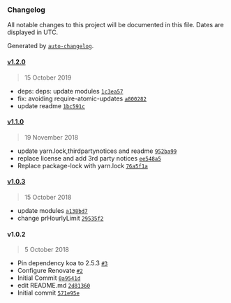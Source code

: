 ### Changelog

All notable changes to this project will be documented in this file. Dates are displayed in UTC.

Generated by [`auto-changelog`](https://github.com/CookPete/auto-changelog).

#### [v1.2.0](https://github.com/uniibu/koa-nunjucks-async/compare/v1.1.0...v1.2.0)

> 15 October 2019

- deps: deps: update modules [`1c3ea57`](https://github.com/uniibu/koa-nunjucks-async/commit/1c3ea57f42fff5e5a445f6bd39afea5fa04da79c)
- fix: avoiding require-atomic-updates [`a800282`](https://github.com/uniibu/koa-nunjucks-async/commit/a8002829072569fb9407ed4acfb2df63f111f3e2)
- update readme [`1bc591c`](https://github.com/uniibu/koa-nunjucks-async/commit/1bc591caf40cbf79de6ec029b4700790fd0c4112)

#### [v1.1.0](https://github.com/uniibu/koa-nunjucks-async/compare/v1.0.3...v1.1.0)

> 19 November 2018

- update yarn.lock,thirdpartynotices and readme [`952ba99`](https://github.com/uniibu/koa-nunjucks-async/commit/952ba99ed63e5b810038c5259bc5c298f26d3ce3)
- replace license and add 3rd party notices [`ee548a5`](https://github.com/uniibu/koa-nunjucks-async/commit/ee548a528b58cb120040511a89b6ae281628de82)
- Replace package-lock with yarn.lock [`76a5f1a`](https://github.com/uniibu/koa-nunjucks-async/commit/76a5f1a9005067df9b75438caa898fac513855da)

#### [v1.0.3](https://github.com/uniibu/koa-nunjucks-async/compare/v1.0.2...v1.0.3)

> 15 October 2018

- update modules [`a138bd7`](https://github.com/uniibu/koa-nunjucks-async/commit/a138bd78a6c0a442b1f3c56a9065d18e427fa4ce)
- change prHourlyLimit [`29535f2`](https://github.com/uniibu/koa-nunjucks-async/commit/29535f238ad6be25753b130006b6aaa4b40b0ce1)

#### v1.0.2

> 5 October 2018

- Pin dependency koa to 2.5.3 [`#3`](https://github.com/uniibu/koa-nunjucks-async/pull/3)
- Configure Renovate [`#2`](https://github.com/uniibu/koa-nunjucks-async/pull/2)
- Initial Commit [`0a9541d`](https://github.com/uniibu/koa-nunjucks-async/commit/0a9541db438021d36fd1803005b06981d6a77d33)
- edit README.md [`2d81360`](https://github.com/uniibu/koa-nunjucks-async/commit/2d8136032c6938bbe972e5ccb76aeca058690a04)
- Initial commit [`571e95e`](https://github.com/uniibu/koa-nunjucks-async/commit/571e95e2afa1f7343e1243b3b3e64f5b49d86f5f)
